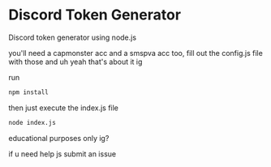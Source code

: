 # Discord Token Generator
Discord token generator using node.js

you'll need a capmonster acc and a smspva acc too, fill out the config.js file with those and uh yeah that's about it ig

run
```bash
npm install 
```

then just execute the index.js file 
```bash
node index.js
```

educational purposes only ig?

if u need help js submit an issue
